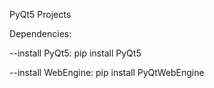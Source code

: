 PyQt5 Projects

Dependencies:

--install PyQt5: pip install PyQt5

--install WebEngine: pip install PyQtWebEngine
